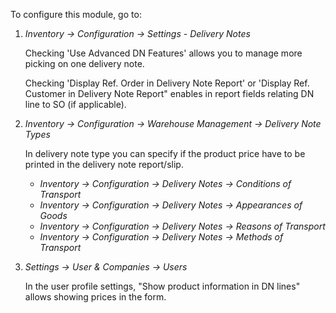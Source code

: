 To configure this module, go to:

1.  *Inventory → Configuration → Settings - Delivery Notes*

    Checking 'Use Advanced DN Features' allows you to manage more
    picking on one delivery note.

    Checking 'Display Ref. Order in Delivery Note Report' or 'Display Ref. Customer in Delivery Note Report" enables in report fields relating DN line to SO (if applicable).

2.  *Inventory → Configuration → Warehouse Management → Delivery Note
    Types*

    In delivery note type you can specify if the product price have to
    be printed in the delivery note report/slip.

    - *Inventory → Configuration → Delivery Notes → Conditions of
      Transport*
    - *Inventory → Configuration → Delivery Notes → Appearances of
      Goods*
    - *Inventory → Configuration → Delivery Notes → Reasons of
      Transport*
    - *Inventory → Configuration → Delivery Notes → Methods of
      Transport*

3.  *Settings → User & Companies → Users*

    In the user profile settings, "Show product information in DN lines"
    allows showing prices in the form.
